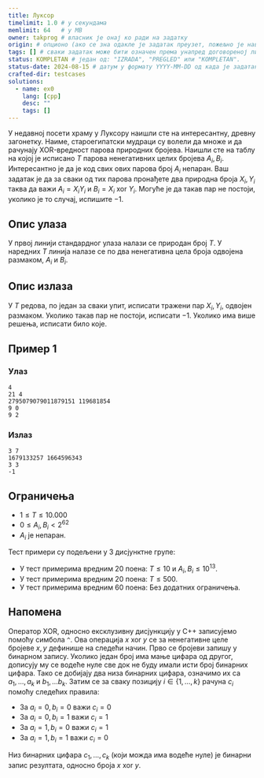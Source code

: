```yaml
---
title: Луксор
timelimit: 1.0 # у секундама
memlimit: 64   # y MB
owner: takprog # власник је онај ко ради на задатку
origin: # опционо (ако се зна одакле је задатак преузет, пожељно је навести извор)
tags: [] # сваки задатак може бити означен према унапред договореној листи ознака
status: KOMPLETAN # један од: "IZRADA", "PREGLED" или "KOMPLETAN".
status-date: 2024-08-15 # датум у формату YYYY-MM-DD од када је задатак у наведеном статусу
crafted-dir: testcases
solutions:
  - name: ex0
    lang: [cpp]
    desc: ""
    tags: []
---
```


У недавној посети храму у Луксору наишли сте на интересантну, древну загонетку. Наиме, староегипатски мудраци су волели да множе и да рачунају XOR-вредност парова природних бројева. Наишли сте на таблу на којој је исписано $T$ парова ненегативних целих бројева $A_i, B_i$. Интересантно је да је код свих ових парова број $A_i$ непаран. Ваш задатак је да за сваки од тих парова пронађете два природна броја $X_i, Y_i$ таква да важи $A_i = X_iY_i$ и $B_i = X_i \text{ xor } Y_i$. Могуће је да такав пар не постоји, уколико је то случај, испишите $-1$.

## Опис улаза

У првој линији стандардног улаза налази се природан број $T$. У наредних $T$ линија налазе се по два ненегативна цела броја одвојена размаком, $A_i$ и $B_i$.

## Опис излаза

У $T$ редова, по један за сваки упит, исписати тражени пар $X_i, Y_i$, одвојен размаком. Уколико такав пар не постоји, исписати $-1$. Уколико има више решења, исписати било које.

## Пример 1

### Улаз

~~~
4
21 4
2795079079011879151 119681854
9 0
9 2
~~~

### Излаз

~~~
3 7
1679133257 1664596343
3 3
-1
~~~

## Ограничења

- $1 \leq T \leq 10.000$
- $0 \leq A_i, B_i < 2^{62}$
- $A_i$ је непаран.

Тест примери су подељени у 3 дисјунктне групе:

- У тест примерима вредним 20 поена: $T \leq 10$ и $A_i, B_i \leq 10^{13}$.
- У тест примерима вредним 20 поена: $T \leq 500$.
- У тест примерима вредним 60 поена: Без додатних ограничења.

## Напомена

Оператор XOR, односно ексклузивну дисјункцију у C++ записујемо помоћу симбола `^`. Ова операција $x\ \text{xor} \ y$ се за ненегативне целе бројеве $x,y$ дефинише на следећи начин. Прво се бројеви запишу у бинарном запису. Уколико један број има мање цифара од другог, дописују му се водеће нуле све док не буду имали исти број бинарних цифара. Тако се добијају два низа бинарних цифара, означимо их са $a_1, \ldots, a_k$ и $b_1, \ldots b_k$. Затим се за сваку позицију $i \in \{1, \ldots, k \}$ рачуна $c_i$ помоћу следећих правила:

* За $a_{i} = 0, b_{i} = 0$ важи $c_{i} = 0$
* За $a_{i} = 0, b_{i} = 1$ важи $c_{i} = 1$
* За $a_{i} = 1, b_{i} = 0$ важи $c_{i} = 1$
* За $a_{i} = 1, b_{i} = 1$ важи $c_{i} = 0$

Низ бинарних цифара $c_1, \ldots, c_k$ (који можда има водеће нуле) је бинарни запис резултата, односно броја $x \ \text{xor} \  y$.
